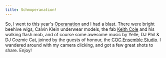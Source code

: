 ```yaml
---
title: Schmoperanation!
---
```


So, I went to this year's [Operanation](https://twitter.com/Operanation) and I had a blast. There were bright beehive wigs, Calvin Klein underwear models, the fab [Keith Cole](http://en.wikipedia.org/wiki/Keith_Cole_(performance_artist)) and his walking flash mob, and of course some awesome music by Yelle, DJ Phil & DJ Cozmic Cat, joined by the guests of honour, the [COC Ensemble Studio](http://www.coc.ca/AboutTheCOC/CompanyMembers/EnsembleStudio.aspx). I wandered around with my camera clicking, and got a few great shots to share. Enjoy!
